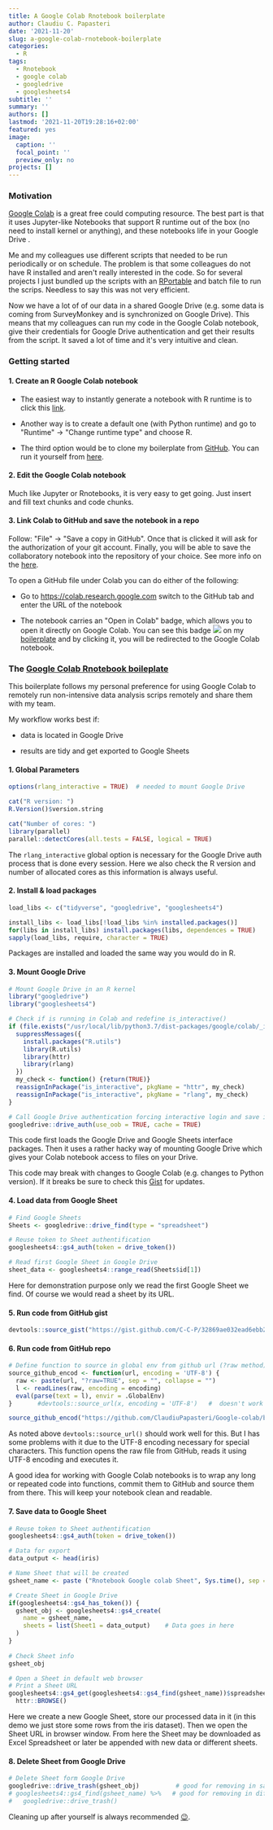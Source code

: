 ```yaml
---
title: A Google Colab Rnotebook boilerplate
author: Claudiu C. Papasteri
date: '2021-11-20'
slug: a-google-colab-rnotebook-boilerplate
categories:
  - R
tags:
  - Rnotebook
  - google colab
  - googledrive
  - googlesheets4
subtitle: ''
summary: ''
authors: []
lastmod: '2021-11-20T19:28:16+02:00'
featured: yes
image:
  caption: ''
  focal_point: ''
  preview_only: no
projects: []
---
```


### Motivation

[Google Colab](https://research.google.com/colaboratory/faq.html) is a great free could computing resource. The best part is that it uses Jupyter-like Notebooks that support R runtime out of the box (no need to install kernel or anything), and these notebooks life in your Google Drive <i class="fab fa-google-drive"></i>.

Me and my colleagues use different scripts that needed to be run periodically or on schedule. The problem is that some colleagues do not have R installed and aren't really interested in the code. So for several projects I just bundled up the scripts with an [RPortable](https://sourceforge.net/projects/rportable/) and batch file to run the scrips. Needless to say this was not very efficient.

Now we have a lot of of our data in a shared Google Drive (e.g. some data is coming from SurveyMonkey and is synchronized on Google Drive). This means that my colleagues can run my code in the Google Colab notebook, give their credentials for Google Drive authentication and get their results from the script. It saved a lot of time and it's very intuitive and clean.

### Getting started

#### 1. Create an R Google Colab notebook

-   The easiest way to instantly generate a notebook with R runtime is to click this [link](https://colab.research.google.com/notebook#create=true&language=r).

-   Another way is to create a default one (with Python runtime) and go to "Runtime" → "Change runtime type" and choose R.

-   The third option would be to clone my boilerplate from [GitHub](https://github.com/ClaudiuPapasteri/Google-colab/blob/main/Google_colab_Rnotebook_temp.ipynb). You can run it yourself from [here](https://colab.research.google.com/github/ClaudiuPapasteri/Google-colab/blob/main/Google_colab_Rnotebook_temp.ipynb).

#### 2. Edit the Google Colab notebook

Much like Jupyter or Rnotebooks, it is very easy to get going. Just insert and fill text chunks and code chunks.

#### 3. Link Colab to GitHub and save the notebook in a repo

Follow: "File" → "Save a copy in GitHub". Once that is clicked it will ask for the authorization of your git account. Finally, you will be able to save the collaboratory notebook into the repository of your choice. See more info on the [here](https://cloud.google.com/vertex-ai/docs/workbench/user-managed/save-to-github). 

To open a GitHub file under Colab you can do either of the following:

-   Go to <https://colab.research.google.com> switch to the GitHub tab and enter the URL of the notebook

-   The notebook carries an "Open in Colab" badge, which allows you to open it directly on Google Colab. You can see this badge <img src="https://colab.research.google.com/assets/colab-badge.svg\"> on my [boilerplate](https://github.com/ClaudiuPapasteri/Google-colab/blob/main/Google_colab_Rnotebook_temp.ipynb) and by clicking it, you will be redirected to the Google Colab notebook.

### The [Google Colab Rnotebook boileplate](https://github.com/ClaudiuPapasteri/Google-colab/blob/main/Google_colab_Rnotebook_temp.ipynb)

This boilerplate follows my personal preference for using Google Colab to remotely run non-intensive data analysis scrips remotely and share them with my team.

My workflow works best if:

-   data is located in Google Drive

-   results are tidy and get exported to Google Sheets

#### 1. Global Parameters


```r
options(rlang_interactive = TRUE)  # needed to mount Google Drive

cat("R version: ")
R.Version()$version.string

cat("Number of cores: ")
library(parallel)
parallel::detectCores(all.tests = FALSE, logical = TRUE)
```

The `rlang_interactive` global option is necessary for the Google Drive auth process that is done every session. Here we also check the R version and number of allocated cores as this information is always useful.

#### 2. Install & load packages


```r
load_libs <- c("tidyverse", "googledrive", "googlesheets4")

install_libs <- load_libs[!load_libs %in% installed.packages()]
for(libs in install_libs) install.packages(libs, dependences = TRUE)
sapply(load_libs, require, character = TRUE)
```

Packages are installed and loaded the same way you would do in R.

#### 3. Mount Google Drive


```r
# Mount Google Drive in an R kernel
library("googledrive")
library("googlesheets4")

# Check if is running in Colab and redefine is_interactive()
if (file.exists("/usr/local/lib/python3.7/dist-packages/google/colab/_ipython.py")) {
  suppressMessages({
    install.packages("R.utils")
    library(R.utils)
    library(httr)
    library(rlang)
  })  
  my_check <- function() {return(TRUE)}
  reassignInPackage("is_interactive", pkgName = "httr", my_check) 
  reassignInPackage("is_interactive", pkgName = "rlang", my_check) 
}

# Call Google Drive authentication forcing interactive login and save in cache 
googledrive::drive_auth(use_oob = TRUE, cache = TRUE)
```

This code first loads the Google Drive and Google Sheets interface packages. Then it uses a rather hacky way of mounting Google Drive which gives your Colab notebook access to files on your Drive.

This code may break with changes to Google Colab (e.g. changes to Python version). If it breaks be sure to check this [Gist](Gist:%20https://gist.github.com/jobdiogenes/235620928c84e604c6e56211ccf681f0) for updates.

#### 4. Load data from Google Sheet


```r
# Find Google Sheets 
Sheets <- googledrive::drive_find(type = "spreadsheet")

# Reuse token to Sheet authentification 
googlesheets4::gs4_auth(token = drive_token())

# Read first Google Sheet in Google Drive
sheet_data <- googlesheets4::range_read(Sheets$id[1])
```

Here for demonstration purpose only we read the first Google Sheet we find. Of course we would read a sheet by its URL.

#### 5. Run code from GitHub gist


```r
devtools::source_gist("https://gist.github.com/C-C-P/32869ae032ead6ebb2167554108dad12")    # use also devtools::source_url()
```

#### 6. Run code from GitHub repo


```r
# Define function to source in global env from github url (?raw method) with encoding
source_github_encod <- function(url, encoding = 'UTF-8') {
  raw <- paste(url, "?raw=TRUE", sep = "", collapse = "")
  l <- readLines(raw, encoding = encoding)
  eval(parse(text = l), envir = .GlobalEnv)
}       #devtools::source_url(x, encoding = 'UTF-8')   #  doesn't work every time

source_github_encod("https://github.com/ClaudiuPapasteri/Google-colab/blob/main/PA4/script_surveymonkey-colab-github_code.R")
```

As noted above `devtools::source_url()` should work well for this. But I has some problems with it due to the UTF-8 encoding necessary for special characters. This function opens the raw file from GitHub, reads it using UTF-8 encoding and executes it.

A good idea for working with Google Colab notebooks is to wrap any long or repeated code into functions, commit them to GitHub and source them from there. This will keep your notebook clean and readable.

#### 7. Save data to Google Sheet


```r
# Reuse token to Sheet authentification 
googlesheets4::gs4_auth(token = drive_token())

# Data for export
data_output <- head(iris)

# Name Sheet that will be created
gsheet_name <- paste ("Rnotebook Google colab Sheet", Sys.time(), sep = " ")

# Create Sheet in Google Drive
if(googlesheets4::gs4_has_token()) {
  gsheet_obj <- googlesheets4::gs4_create(
    name = gsheet_name,
    sheets = list(Sheet1 = data_output)    # Data goes in here
  )
}
 
# Check Sheet info
gsheet_obj

# Open a Sheet in default web browser
# Print a Sheet URL
googlesheets4::gs4_get(googlesheets4::gs4_find(gsheet_name))$spreadsheet_url %>%
  httr::BROWSE() 
```

Here we create a new Google Sheet, store our processed data in it (in this demo we just store some rows from the iris dataset). Then we open the Sheet URL in browser window. From here the Sheet may be downloaded as Excel Spreadsheet or later be appended with new data or different sheets.

#### 8. Delete Sheet from Google Drive


```r
# Delete Sheet form Google Drive
googledrive::drive_trash(gsheet_obj)          # good for removing in same session (obj still in memory)
# googlesheets4::gs4_find(gsheet_name) %>%   # good for removing in different session
#   googledrive::drive_trash()
```

Cleaning up after yourself is always recommended [😉](https://emojipedia.org/winking-face/).
